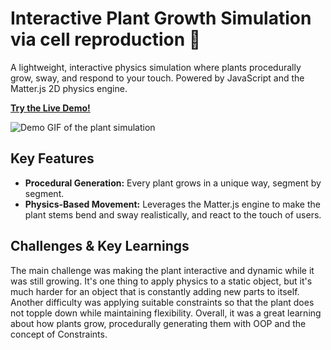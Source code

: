 # Interactive Plant Growth Simulation via cell reproduction 🌱

A lightweight, interactive physics simulation where plants procedurally grow, sway, and respond to your touch. Powered by JavaScript and the Matter.js 2D physics engine.

**[Try the Live Demo!](https://yellowo2.github.io/janky-plant-sim/)**

![Demo GIF of the plant simulation](./assets/demo.gif)

## Key Features

- **Procedural Generation:** Every plant grows in a unique way, segment by segment.
- **Physics-Based Movement:** Leverages the Matter.js engine to make the plant stems bend and sway realistically, and react to the touch of users.

## Challenges & Key Learnings

The main challenge was making the plant interactive and dynamic while it was still growing. It's one thing to apply physics to a static object, but it's much harder for an object that is constantly adding new parts to itself. Another difficulty was applying suitable constraints so that the plant does not topple down while maintaining flexibility.
Overall, it was a great learning about how plants grow, procedurally generating them with OOP and the concept of Constraints.
